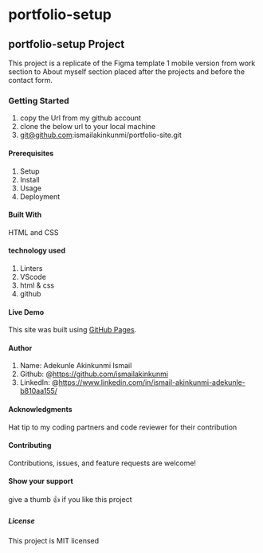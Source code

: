 # portfolio-setup

## portfolio-setup Project

This project is a replicate of the Figma template 1 mobile version from work section to
About myself section placed after the projects and before the contact form.

### Getting Started

1. copy the Url from my github account
2. clone the below url to your local machine
3. git@github.com:ismailakinkunmi/portfolio-site.git

#### Prerequisites

1. Setup
2. Install
3. Usage
4. Deployment

#### Built With

HTML and CSS

#### technology used

1. Linters
2. VScode
3. html & css
4. github

#### Live Demo

This site was built using [GitHub Pages](http://127.0.0.1:5500/index.html/).

#### Author

1. Name: Adekunle Akinkunmi Ismail
2. Github: @<https://github.com/ismailakinkunmi>
3. LinkedIn: @<https://www.linkedin.com/in/ismail-akinkunmi-adekunle-b810aa155/>

#### Acknowledgments

Hat tip to my coding partners and code reviewer for their contribution

#### Contributing

Contributions, issues, and feature requests are welcome!

#### Show your support

give a thumb 👍 if you like this project

##### License

This project is MIT licensed
